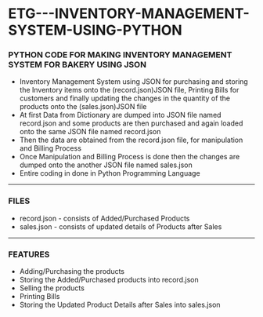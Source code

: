 # ETG---INVENTORY-MANAGEMENT-SYSTEM-USING-PYTHON

### PYTHON CODE FOR MAKING INVENTORY MANAGEMENT SYSTEM FOR BAKERY USING JSON

- Inventory Management System using JSON for purchasing and storing the Inventory items onto the (record.json)JSON file, Printing Bills for customers and finally updating the changes in the quantity of the products onto the (sales.json)JSON file
- At first Data from Dictionary are dumped into JSON file named record.json and some products are then purchased and again loaded onto the same JSON file named record.json
- Then the data are obtained from the record.json file, for manipulation and Billing Process
- Once Manipulation and Billing Process is done then the changes are dumped onto the another JSON file named sales.json
- Entire coding in done in Python Programming Language

______

### FILES

- record.json - consists of Added/Purchased Products
- sales.json - consists of updated details of Products after Sales


______

### FEATURES

- Adding/Purchasing the products
- Storing the Added/Purchased products into record.json
- Selling the products
- Printing Bills
- Storing the Updated Product Details after Sales into sales.json




